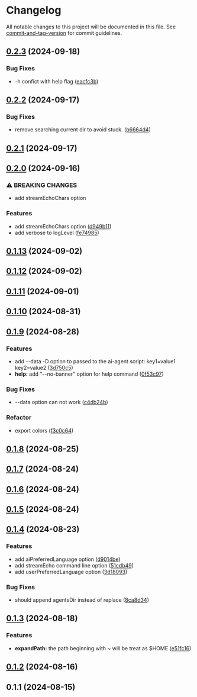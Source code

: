 # Changelog

All notable changes to this project will be documented in this file. See [commit-and-tag-version](https://github.com/absolute-version/commit-and-tag-version) for commit guidelines.

## [0.2.3](https://github.com/offline-ai/cli-common.js/compare/v0.2.2...v0.2.3) (2024-09-18)


### Bug Fixes

* -h confict with help flag ([eacfc3b](https://github.com/offline-ai/cli-common.js/commit/eacfc3b6b6764ad13be930ba79e99d61c05d0c01))

## [0.2.2](https://github.com/offline-ai/cli-common.js/compare/v0.2.1...v0.2.2) (2024-09-17)


### Bug Fixes

* remove searching current dir to avoid stuck. ([b6664d4](https://github.com/offline-ai/cli-common.js/commit/b6664d49a02f285de40420426c76fe42aa993479))

## [0.2.1](https://github.com/offline-ai/cli-common.js/compare/v0.2.0...v0.2.1) (2024-09-17)

## [0.2.0](https://github.com/offline-ai/cli-common.js/compare/v0.1.13...v0.2.0) (2024-09-16)


### ⚠ BREAKING CHANGES

* add streamEchoChars option

### Features

* add streamEchoChars option ([d949b11](https://github.com/offline-ai/cli-common.js/commit/d949b1130576eb5a625a12779b416f80d7bbc40b))
* add verbose to logLevel ([fe74985](https://github.com/offline-ai/cli-common.js/commit/fe749855c6aff6dda9e07a532b42a385d251cbb5))

## [0.1.13](https://github.com/offline-ai/cli-common.js/compare/v0.1.12...v0.1.13) (2024-09-02)

## [0.1.12](https://github.com/offline-ai/cli-common.js/compare/v0.1.11...v0.1.12) (2024-09-02)

## [0.1.11](https://github.com/offline-ai/cli-common.js/compare/v0.1.10...v0.1.11) (2024-09-01)

## [0.1.10](https://github.com/offline-ai/cli-common.js/compare/v0.1.9...v0.1.10) (2024-08-31)

## [0.1.9](https://github.com/offline-ai/cli-common.js/compare/v0.1.8...v0.1.9) (2024-08-28)


### Features

* add --data -D option to passed to the ai-agent script: key1=value1 key2=value2 ([3d750c5](https://github.com/offline-ai/cli-common.js/commit/3d750c51a4a9ae364ed33a3f2f4b71105873e445))
* **help:** add "--no-banner" option for help command ([0f53c97](https://github.com/offline-ai/cli-common.js/commit/0f53c97efb6d47c5a48a4ff5bf8c60d339da89ba))


### Bug Fixes

* --data option can not work ([c4db24b](https://github.com/offline-ai/cli-common.js/commit/c4db24be48b9dd098f000c77feb6856b8ecf7ed5))


### Refactor

* export colors ([f3c0c64](https://github.com/offline-ai/cli-common.js/commit/f3c0c64a0bdea2b105617e00e594018e8ca6c881))

## [0.1.8](https://github.com/offline-ai/cli-common.js/compare/v0.1.7...v0.1.8) (2024-08-25)

## [0.1.7](https://github.com/offline-ai/cli-common.js/compare/v0.1.6...v0.1.7) (2024-08-24)

## [0.1.6](https://github.com/offline-ai/cli-common.js/compare/v0.1.5...v0.1.6) (2024-08-24)

## [0.1.5](https://github.com/offline-ai/cli-common.js/compare/v0.1.4...v0.1.5) (2024-08-24)

## [0.1.4](https://github.com/offline-ai/cli-common.js/compare/v0.1.3...v0.1.4) (2024-08-23)


### Features

* add aiPreferredLanguage option ([d9014be](https://github.com/offline-ai/cli-common.js/commit/d9014be3ff8cd69073a61c69202e852aff59b7eb))
* add streamEcho command line option ([51cdb49](https://github.com/offline-ai/cli-common.js/commit/51cdb49a93fc642d728102739bb4265cceb9e62b))
* add userPreferredLanguage option ([3d18093](https://github.com/offline-ai/cli-common.js/commit/3d180935373e73824c392e9273ee7f9c603e6412))


### Bug Fixes

* should append agentsDir instead of replace ([8ca8d34](https://github.com/offline-ai/cli-common.js/commit/8ca8d344bbac08096b38124b10462e96867fc9b3))

## [0.1.3](https://github.com/offline-ai/cli-common.js/compare/v0.1.2...v0.1.3) (2024-08-18)


### Features

* **expandPath:** the path beginning with ~ will be treat as $HOME ([e51fc16](https://github.com/offline-ai/cli-common.js/commit/e51fc16d8149797996f2408d61ec90bb144a37af))

## [0.1.2](https://github.com/offline-ai/cli-common.js/compare/v0.1.1...v0.1.2) (2024-08-16)

## 0.1.1 (2024-08-15)
